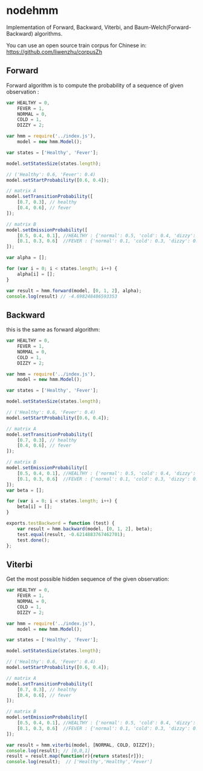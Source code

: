 nodehmm
=======

Implementation of Forward, Backward, Viterbi, and Baum-Welch(Forward-Backward) algorithms.

You can use an open source train corpus for Chinese in: https://github.com/liwenzhu/corpusZh

Forward
---

Forward algorithm is to compute the probability of a sequence of given observation :

```javascript
var HEALTHY = 0,
	FEVER = 1,
	NORMAL = 0,
	COLD = 1,
	DIZZY = 2;

var hmm = require('../index.js'),
	model = new hmm.Model();

var states = ['Healthy', 'Fever'];

model.setStatesSize(states.length);

// ('Healthy': 0.6, 'Fever': 0.4)
model.setStartProbability([0.6, 0.4]);

// matrix A
model.setTransitionProbability([
	[0.7, 0.3], // healthy
	[0.4, 0.6], // fever
]);

// matrix B
model.setEmissionProbability([
	[0.5, 0.4, 0.1], //HEALTHY : {'normal': 0.5, 'cold': 0.4, 'dizzy': 0.1},
	[0.1, 0.3, 0.6]  //FEVER : {'normal': 0.1, 'cold': 0.3, 'dizzy': 0.6}
]);

var alpha = [];

for (var i = 0; i < states.length; i++) {
	alpha[i] = [];
}

var result = hmm.forward(model, [0, 1, 2], alpha);
console.log(result) // -4.698248486593353

```

Backward
---
this is the same as forward algorithm:
```javascript
var HEALTHY = 0,
	FEVER = 1,
	NORMAL = 0,
	COLD = 1,
	DIZZY = 2;

var hmm = require('../index.js'),
	model = new hmm.Model();

var states = ['Healthy', 'Fever'];

model.setStatesSize(states.length);

// ('Healthy': 0.6, 'Fever': 0.4)
model.setStartProbability([0.6, 0.4]);

// matrix A
model.setTransitionProbability([
	[0.7, 0.3], // healthy
	[0.4, 0.6], // fever
]);

// matrix B
model.setEmissionProbability([
	[0.5, 0.4, 0.1], //HEALTHY : {'normal': 0.5, 'cold': 0.4, 'dizzy': 0.1},
	[0.1, 0.3, 0.6]  //FEVER : {'normal': 0.1, 'cold': 0.3, 'dizzy': 0.6}
]);
var beta = [];

for (var i = 0; i < states.length; i++) {
	beta[i] = [];
}

exports.testBackword = function (test) {
	var result = hmm.backward(model, [0, 1, 2], beta);
	test.equal(result, -0.6214883767462701);
	test.done();
};
```

Viterbi
---
Get the most possible hidden sequence of the given observation: 
```javascript
var HEALTHY = 0,
	FEVER = 1,
	NORMAL = 0,
	COLD = 1,
	DIZZY = 2;

var hmm = require('../index.js'),
	model = new hmm.Model();

var states = ['Healthy', 'Fever'];

model.setStatesSize(states.length);

// ('Healthy': 0.6, 'Fever': 0.4)
model.setStartProbability([0.6, 0.4]);

// matrix A
model.setTransitionProbability([
	[0.7, 0.3], // healthy
	[0.4, 0.6], // fever
]);

// matrix B
model.setEmissionProbability([
	[0.5, 0.4, 0.1], //HEALTHY : {'normal': 0.5, 'cold': 0.4, 'dizzy': 0.1},
	[0.1, 0.3, 0.6]  //FEVER : {'normal': 0.1, 'cold': 0.3, 'dizzy': 0.6}
]);

var result = hmm.viterbi(model, [NORMAL, COLD, DIZZY]);
console.log(result); // [0,0,1]
result = result.map(function(r){return states[r]});
console.log(result);  // ['Healthy','Healthy','Fever']
```



















